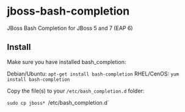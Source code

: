 jboss-bash-completion
=====================

JBoss Bash Completion for JBoss 5 and 7 (EAP 6)


Install
-------

Make sure you have installed bash_completion:

Debian/Ubuntu: `apt-get install bash-completion`
RHEL/CenOS: `yum install bash-completion`

Copy the file(s) to your `/etc/bash_completion.d` folder:

`sudo cp jboss* `/etc/bash_completion.d`


